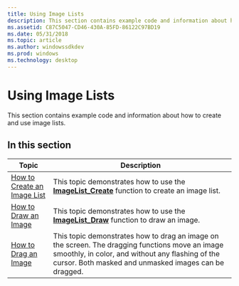 ```yaml
---
title: Using Image Lists
description: This section contains example code and information about how to create and use image lists.
ms.assetid: C87C5047-CD46-430A-85FD-86122C97BD19
ms.date: 05/31/2018
ms.topic: article
ms.author: windowssdkdev
ms.prod: windows
ms.technology: desktop
---
```


# Using Image Lists

This section contains example code and information about how to create and use image lists.

## In this section



| Topic                                                              | Description                                                                                                                                                                                                             |
|--------------------------------------------------------------------|-------------------------------------------------------------------------------------------------------------------------------------------------------------------------------------------------------------------------|
| [How to Create an Image List](create-an-image-list.md)<br/> | This topic demonstrates how to use the [**ImageList\_Create**](/windows/win32/Commctrl/nf-commctrl-imagelist_create?branch=master) function to create an image list. <br/>                                                                                      |
| [How to Draw an Image](draw-an-image.md)<br/>               | This topic demonstrates how to use the [**ImageList\_Draw**](/windows/win32/Commctrl/nf-commctrl-imagelist_draw?branch=master) function to draw an image.<br/>                                                                                                  |
| [How to Drag an Image](drag-an-image.md)<br/>               | This topic demonstrates how to drag an image on the screen. The dragging functions move an image smoothly, in color, and without any flashing of the cursor. Both masked and unmasked images can be dragged.<br/> |



 

 

 





